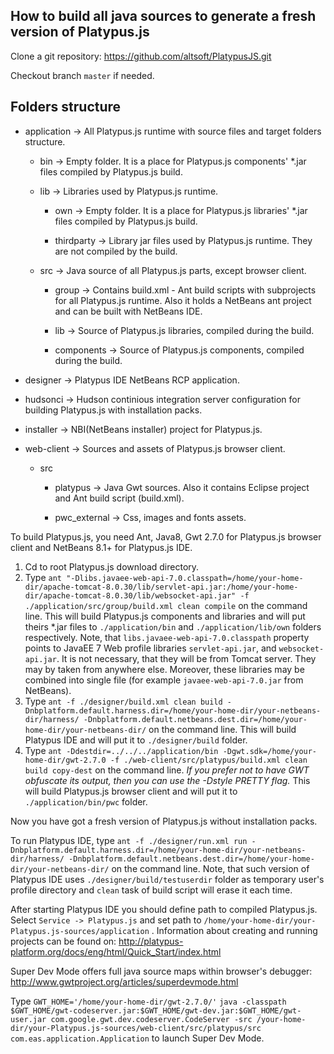 How to build all java sources to generate a fresh version of Platypus.js
-------------------------------
Clone a git repository: https://github.com/altsoft/PlatypusJS.git

Checkout branch `master` if needed.

Folders structure
-------------------------------
- application  -> All Platypus.js runtime with source files and target folders structure.

  - bin                  -> Empty folder. It is a place for Platypus.js components' *.jar files compiled by Platypus.js build. 
  - lib                  -> Libraries used by Platypus.js runtime.

    - own             -> Empty folder. It is a place for Platypus.js libraries' *.jar files compiled by Platypus.js build.

    - thirdparty      -> Library jar files used by Platypus.js runtime. They are not compiled by the build.

  - src                  -> Java source of all Platypus.js parts, except browser client.

    - group          -> Contains build.xml - Ant build scripts with subprojects for all Platypus.js runtime. Also it holds a NetBeans ant project and can be built with NetBeans IDE.

    - lib	    -> Source of Platypus.js libraries, compiled during the build.

    - components	    -> Source of Platypus.js components, compiled during the build.

- designer                -> Platypus IDE NetBeans RCP application.

- hudsonci                -> Hudson continious integration server configuration for building Platypus.js with installation packs.

- installer               -> NBI(NetBeans installer) project for Platypus.js.

- web-client              -> Sources and assets of Platypus.js browser client.

  - src                 

    - platypus       -> Java Gwt sources. Also it contains Eclipse project and Ant build script (build.xml).

    - pwc_external        -> Css, images and fonts assets. 

To build Platypus.js, you need Ant, Java8, Gwt 2.7.0 for Platypus.js browser client and NetBeans 8.1+ for Platypus.js IDE.

1. Cd to root Platypus.js download directory.
2. Type `ant "-Dlibs.javaee-web-api-7.0.classpath=/home/your-home-dir/apache-tomcat-8.0.30/lib/servlet-api.jar:/home/your-home-dir/apache-tomcat-8.0.30/lib/websocket-api.jar" -f ./application/src/group/build.xml clean compile` on the command line.
This will build Platypus.js components and libraries and will put theirs *.jar files to `./application/bin` and `./application/lib/own` folders respectively.
Note, that `libs.javaee-web-api-7.0.classpath` property points to JavaEE 7 Web profile libraries `servlet-api.jar`, and `websocket-api.jar`. It is not necessary, that they will be from Tomcat server. They may by taken from anywhere else.
Moreover, these libraries may be combined into single file (for example `javaee-web-api-7.0.jar` from NetBeans).
3. Type `ant -f ./designer/build.xml clean build -Dnbplatform.default.harness.dir=/home/your-home-dir/your-netbeans-dir/harness/ -Dnbplatform.default.netbeans.dest.dir=/home/your-home-dir/your-netbeans-dir/` on the command line.
This will build Platypus IDE and will put it to `./designer/build` folder.
4. Type `ant -Ddestdir=../../../application/bin -Dgwt.sdk=/home/your-home-dir/gwt-2.7.0 -f ./web-client/src/platypus/build.xml clean build copy-dest` on the command line. <cite>If you prefer not to have GWT obfuscate its output, then you can use the -Dstyle PRETTY flag. </cite>
This will build Platypus.js browser client and will put it to `./application/bin/pwc` folder.

Now you have got a fresh version of Platypus.js without installation packs.

To run Platypus IDE, type `ant -f ./designer/run.xml run -Dnbplatform.default.harness.dir=/home/your-home-dir/your-netbeans-dir/harness/ -Dnbplatform.default.netbeans.dest.dir=/home/your-home-dir/your-netbeans-dir/` on the command line.
Note, that such version of Platypus IDE uses `./designer/build/testuserdir` folder as temporary user's profile directory and `clean` task of build script will erase it each time.

After starting Platypus IDE you should define path to compiled Platypus.js. Select `Service -> Platypus.js` and set path to `/home/your-home-dir/your-Platypus.js-sources/application` .
Information about creating and running projects can be found on: http://platypus-platform.org/docs/eng/html/Quick_Start/index.html
    
Super Dev Mode offers full java source maps within browser's debugger: http://www.gwtproject.org/articles/superdevmode.html

Type `GWT_HOME='/home/your-home-dir/gwt-2.7.0/'` `java -classpath $GWT_HOME/gwt-codeserver.jar:$GWT_HOME/gwt-dev.jar:$GWT_HOME/gwt-user.jar com.google.gwt.dev.codeserver.CodeServer -src /your-home-dir/your-Platypus.js-sources/web-client/src/platypus/src com.eas.application.Application` to launch Super Dev Mode.
